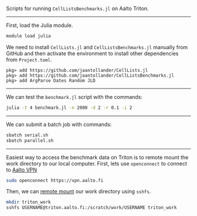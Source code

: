 Scripts for running `CellListsBenchmarks.jl` on Aalto Triton.

---

First, load the Julia module.

```bash
module load julia
```

We need to install `CellLists.jl` and `CellListsBenchmarks.jl` manually from GitHub and then activate the environment to install other dependencies from `Project.toml`.

```julia-repl
pkg> add https://github.com/jaantollander/CellLists.jl
pkg> add https://github.com/jaantollander/CellListsBenchmarks.jl
pkg> add ArgParse Dates Random JLD
```

---

We can test the `benchmark.jl` script with the commands:

```bash
julia -t 4 benchmark.jl -n 2000 -d 2 -r 0.1 -i 2
```

---

We can submit a batch job with commands:

```bash
sbatch serial.sh
sbatch parallel.sh
```

---

Easiest way to access the benchmark data on Triton is to remote mount the work directory to our local computer. First, lets use `openconnect` to connect to [Aalto VPN](https://scicomp.aalto.fi/aalto/remoteaccess/#vpn-web-proxy)

```bash
sudo openconnect https://vpn.aalto.fi
```

Then, we can [remote mount](https://scicomp.aalto.fi/triton/tut/storage/#remote-mounting-using-sshfs) our work directory using `sshfs`.

```bash
mkdir triton_work
sshfs USERNAME@triton.aalto.fi:/scratch/work/USERNAME triton_work
```
